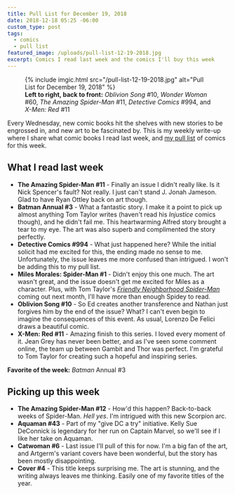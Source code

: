 ```yaml
---
title: Pull List for December 19, 2018
date: 2018-12-18 05:25 -06:00
custom_type: post
tags:
  - comics
  - pull list
featured_image: /uploads/pull-list-12-19-2018.jpg
excerpt: Comics I read last week and the comics I'll buy this week
---
```


<figure class="extendout">
  {% include imgic.html src="/pull-list-12-19-2018.jpg" alt="Pull List for December 19, 2018" %}
  <figcaption><strong>Left to right, back to front:</strong> <em>Oblivion Song</em> #10, <em>Wonder Woman</em> #60, <em>The Amazing Spider-Man</em> #11, <em>Detective Comics</em> #994, and <em>X-Men: Red</em> #11</figcaption>
</figure>

Every Wednesday, new comic books hit the shelves with new stories to be engrossed in, and new art to be fascinated by. This is my weekly write-up where I share what comic books I read last week, and [my pull list](/topics/#pull-list) of comics for this week.

## What I read last week

- **The Amazing Spider-Man #11** - Finally an issue I didn't really like. Is it Nick Spencer's fault? Not really. I just can't stand J. Jonah Jameson. Glad to have Ryan Ottley back on art though.
- **Batman Annual #3** - What a fantastic story. I make it a point to pick up almost anything Tom Taylor writes (haven't read his _Injustice_ comics though), and he didn't fail me. This heartwarming Alfred story brought a tear to my eye. The art was also superb and complimented the story perfectly.
- **Detective Comics #994** - What just happened here? While the initial solicit had me excited for this, the ending made no sense to me. Unfortunately, the issue leaves me more confused than intrigued. I won't be adding this to my pull list.
- **Miles Morales: Spider-Man #1** - Didn't enjoy this one much. The art wasn't great, and the issue doesn't get me excited for Miles as a character. Plus, with Tom Taylor's [_Friendly Neighborhood Spider-Man_](https://leagueofcomicgeeks.com/comics/series/139850/friendly-neighborhood-spider-man) coming out next month, I'll have more than enough Spidey to read.
- **Oblivion Song #10** - So Ed creates another transference and Nathan just forgives him by the end of the issue? What? I can't even begin to imagine the consequences of this event. As usual, Lorenzo De Felici draws a beautiful comic.
- **X-Men: Red #11** - Amazing finish to this series. I loved every moment of it. Jean Grey has never been better, and as I've seen some comment online, the team up between Gambit and Thor was perfect. I'm grateful to Tom Taylor for creating such a hopeful and inspiring series.

**Favorite of the week:** _Batman_ Annual #3

## Picking up this week

- **The Amazing Spider-Man #12** - How'd this happen? Back-to-back weeks of Spider-Man. _Hell yes_. I'm intrigued with this new Scorpion arc.
- **Aquaman #43** - Part of my "give DC a try" initiative. Kelly Sue DeConnick is legendary for her run on Captain Marvel, so we'll see if I like her take on Aquaman.
- **Catwoman #6** - Last issue I'll pull of this for now. I'm a big fan of the art, and Artgerm's variant covers have been wonderful, but the story has been mostly disappointing.
- **Cover #4** - This title keeps surprising me. The art is stunning, and the writing always leaves me thinking. Easily one of my favorite titles of the year.
